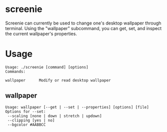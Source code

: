 screenie
========

Screenie can currently be used to change one's desktop wallpaper through terminal. Using the "wallpaper" subcommand, you can get, set, and inspect the current wallpaper's properties.

Usage
=====

    Usage: ./screenie [command] [options]
	Commands:

	wallpaper      Modify or read desktop wallpaper
	
wallpaper
---------

    Usage: wallpaper [--get | --set | --properties] [options] [file]
	Options for --set:
	 --scaling [none | down | stretch | updown]
	 --clipping [yes | no]
	 --bgcolor #AABBCC